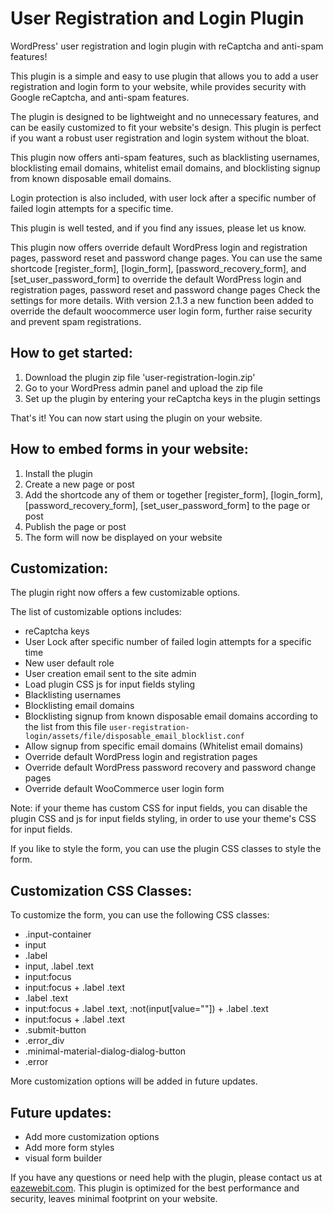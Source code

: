 # User Registration and Login Plugin

WordPress' user registration and login plugin with reCaptcha and anti-spam features!

This plugin is a simple and easy to use plugin that allows you to add a user registration and login form to your website, 
while provides security with Google reCaptcha, and anti-spam features.

The plugin is designed to be lightweight and no unnecessary features,
and can be easily customized to fit your website's design. 
This plugin is perfect if you want a robust user registration and login system without the bloat.

This plugin now offers anti-spam features, such as blacklisting usernames, blocklisting email domains, 
whitelist email domains, and blocklisting signup from known disposable email domains.

Login protection is also included, with user lock after a specific number of failed login attempts for a specific time.

This plugin is well tested, and if you find any issues, please let us know.

This plugin now offers override default WordPress login and registration pages, password reset and password change pages.
You can use the same shortcode [register_form], [login_form], [password_recovery_form], and [set_user_password_form]
to override the default WordPress login and registration pages, password reset and password change pages
Check the settings for more details. With version 2.1.3 a new function been added to override the default woocommerce user login form, further raise security and prevent spam registrations.


## How to get started:
1. Download the plugin zip file 'user-registration-login.zip'
2. Go to your WordPress admin panel and upload the zip file
3. Set up the plugin by entering your reCaptcha keys in the plugin settings

That's it! You can now start using the plugin on your website.

## How to embed forms in your website:
1. Install the plugin
2. Create a new page or post
3. Add the shortcode any of them or together [register_form], [login_form], [password_recovery_form], [set_user_password_form] to the page or post
4. Publish the page or post
5. The form will now be displayed on your website

## Customization:
The plugin right now offers a few customizable options. 

The list of customizable options includes:
- reCaptcha keys
- User Lock after specific number of failed login attempts for a specific time
- New user default role
- User creation email sent to the site admin
- Load plugin CSS js for input fields styling
- Blacklisting usernames
- Blocklisting email domains
- Blocklisting signup from known disposable email domains according to the list from this file `user-registration-login/assets/file/disposable_email_blocklist.conf`
- Allow signup from specific email domains (Whitelist email domains)
- Override default WordPress login and registration pages
- Override default WordPress password recovery and password change pages
- Override default WooCommerce user login form

Note: if your theme has custom CSS for input fields, you can disable the plugin CSS and js for input fields styling, 
in order to use your theme's CSS for input fields.

If you like to style the form, you can use the plugin CSS classes to style the form.

## Customization CSS Classes:
To customize the form, you can use the following CSS classes:
- .input-container
- input
- .label
- input, .label .text
- input:focus
- input:focus + .label .text
- .label .text
- input:focus + .label .text, :not(input[value=""]) + .label .text
- input:focus + .label .text
- .submit-button
- .error_div
- .minimal-material-dialog-dialog-button
- .error

More customization options will be added in future updates.

## Future updates:
- Add more customization options
- Add more form styles
- visual form builder

If you have any questions or need help with the plugin,
please contact us at <a href="https://eazewebit.com">eazewebit.com</a>. 
This plugin is optimized for the best performance and security, leaves minimal footprint on your website.
